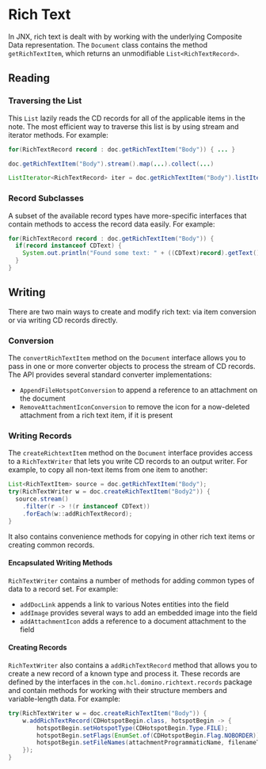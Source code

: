 # Rich Text

In JNX, rich text is dealt with by working with the underlying Composite Data representation. The `Document` class contains the method `getRichTextItem`, which returns an unmodifiable `List<RichTextRecord>`.

## Reading

### Traversing the List

This `List` lazily reads the CD records for all of the applicable items in the note. The most efficient way to traverse this list is by using stream and iterator methods. For example:

```java
for(RichTextRecord record : doc.getRichTextItem("Body")) { ... } 

doc.getRichTextItem("Body").stream().map(...).collect(...)

ListIterator<RichTextRecord> iter = doc.getRichTextItem("Body").listIterator()
```

### Record Subclasses

A subset of the available record types have more-specific interfaces that contain methods to access the record data easily. For example:

```java
for(RichTextRecord record : doc.getRichTextItem("Body")) {
  if(record instanceof CDText) {
    System.out.println("Found some text: " + ((CDText)record).getText());
  }
}
```

## Writing

There are two main ways to create and modify rich text: via item conversion or via writing CD records directly.

### Conversion

The `convertRichTextItem` method on the `Document` interface allows you to pass in one or more converter objects to process the stream of CD records. The API provides several standard converter implementations:

- `AppendFileHotspotConversion` to append a reference to an attachment on the document
- `RemoveAttachmentIconConversion` to remove the icon for a now-deleted attachment from a rich text item, if it is present

### Writing Records

The `createRichtextItem` method on the `Document` interface provides access to a `RichTextWriter` that lets you write CD records to an output writer. For example, to copy all non-text items from one item to another:

```java
List<RichTextItem> source = doc.getRichTextItem("Body");
try(RichTextWriter w = doc.createRichTextItem("Body2")) {
  source.stream()
    .filter(r -> !(r instanceof CDText))
    .forEach(w::addRichTextRecord);
}
```

It also contains convenience methods for copying in other rich text items or creating common records.

#### Encapsulated Writing Methods

`RichTextWriter` contains a number of methods for adding common types of data to a record set. For example:

- `addDocLink` appends a link to various Notes entities into the field
- `addImage` provides several ways to add an embedded image into the field
- `addAttachmentIcon` adds a reference to a document attachment to the field

#### Creating Records

`RichTextWriter` also contains a `addRichTextRecord` method that allows you to create a new record of a known type and process it. These records are defined by the interfaces in the `com.hcl.domino.richtext.records` package and contain methods for working with their structure members and variable-length data. For example:

```java
try(RichTextWriter w = doc.createRichTextItem("Body")) {
	w.addRichTextRecord(CDHotspotBegin.class, hotspotBegin -> {
		hotspotBegin.setHotspotType(CDHotspotBegin.Type.FILE);
		hotspotBegin.setFlags(EnumSet.of(CDHotspotBegin.Flag.NOBORDER));
		hotspotBegin.setFileNames(attachmentProgrammaticName, filenameToDisplay);
	});
}
```